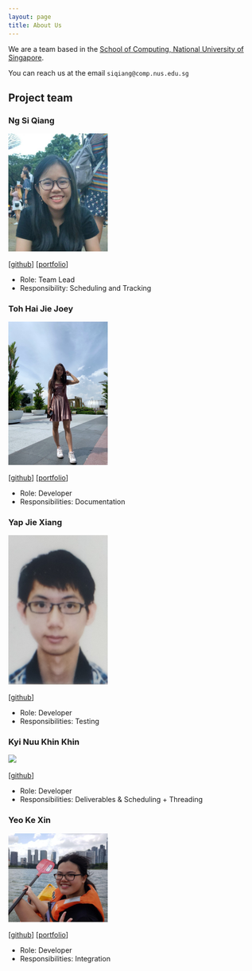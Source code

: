 ```yaml
---
layout: page
title: About Us
---
```


We are a team based in the [School of Computing, National University of Singapore](http://www.comp.nus.edu.sg).

You can reach us at the email `siqiang@comp.nus.edu.sg`

## Project team

### Ng Si Qiang

<img src="images/siqiang-ng.png" width="200px">

[[github](https://github.com/siqiang-ng)]
[[portfolio](team/siqiang-ngg.md)]

* Role: Team Lead
* Responsibility: Scheduling and Tracking

### Toh Hai Jie Joey

<img src="images/joeytoh.png" width="200px">

[[github](http://github.com/JoeyToh)]
[[portfolio](team/JoeyToh.md)]

* Role: Developer
* Responsibilities: Documentation

### Yap Jie Xiang

<img src="images/akgrensoar.png" width="200px">

[[github](https://github.com/akgrenSoar)]

* Role: Developer
* Responsibilities: Testing

### Kyi Nuu Khin Khin

<img src="images/khinkhinn.png" width="200px">

[[github](http://github.com/khinkhinn)]

* Role: Developer
* Responsibilities: Deliverables & Scheduling + Threading

### Yeo Ke Xin

<img src="images/pockii.png" width="200px">

[[github](http://github.com/pockii)]
[[portfolio](team/pockii.md)]

* Role: Developer
* Responsibilities: Integration
